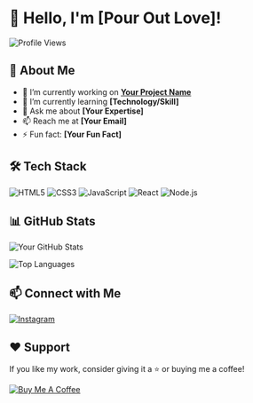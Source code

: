 # 👋 Hello, I'm [Pour Out Love]!

![Profile Views](https://komarev.com/ghpvc/?username=your-username&label=Profile%20Views&color=0e75b6&style=flat)

## 🚀 About Me

- 🔭 I’m currently working on **[Your Project Name](https://github.com/PourOutLove/PourOutLove.com)**
- 🌱 I’m currently learning **[Technology/Skill]**
- 💬 Ask me about **[Your Expertise]**
- 📫 Reach me at **[Your Email]**
- ⚡ Fun fact: **[Your Fun Fact]**

## 🛠 Tech Stack

![HTML5](https://img.shields.io/badge/HTML5-E34F26?style=for-the-badge&logo=html5&logoColor=white)
![CSS3](https://img.shields.io/badge/CSS3-1572B6?style=for-the-badge&logo=css3&logoColor=white)
![JavaScript](https://img.shields.io/badge/JavaScript-F7DF1E?style=for-the-badge&logo=javascript&logoColor=black)
![React](https://img.shields.io/badge/React-61DAFB?style=for-the-badge&logo=react&logoColor=black)
![Node.js](https://img.shields.io/badge/Node.js-339933?style=for-the-badge&logo=nodedotjs&logoColor=white)

## 📊 GitHub Stats

![Your GitHub Stats](https://github-readme-stats.vercel.app/api?username=pouroutlove&show_icons=true&theme=radical)

![Top Languages](https://github-readme-stats.vercel.app/api/top-langs/?username=pouroutlove&layout=compact&theme=radical)


## 📫 Connect with Me

[![Instagram](https://img.shields.io/badge/Instagram-E4405F?style=for-the-badge&logo=instagram&logoColor=white)](https://instagram.com/pouroutlove)

## ❤️ Support

If you like my work, consider giving it a ⭐ or buying me a coffee!

[![Buy Me A Coffee](https://img.shields.io/badge/Buy%20Me%20A%20Coffee-F7DF1E?style=for-the-badge&logo=buy-me-a-coffee&logoColor=black)](https://www.buymeacoffee.com/your-profile)

